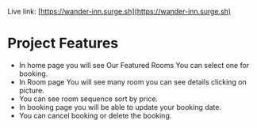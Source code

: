 Live link: [https://wander-inn.surge.sh](https://wander-inn.surge.sh)


# Project Features
- In home page you will see Our Featured Rooms You can select one for booking.
- In Room page You will see many room you can see details clicking on picture.
- You can see room sequence sort by price.
- In booking page you will be able to update your booking date.
- You can cancel booking or delete the booking. 

